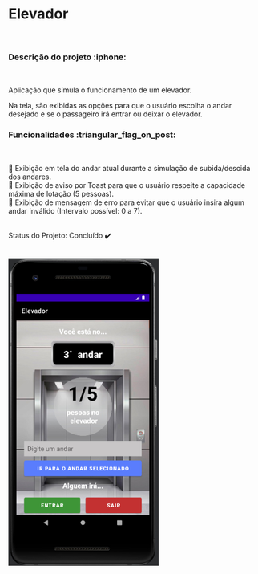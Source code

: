 <h1> Elevador </h1><br>
  
<h3>Descrição do projeto :iphone:</h3><br>
  
<p>Aplicação que simula o funcionamento de um elevador.<br>
  
Na tela, são exibidas as opções para que o usuário escolha o andar <br> desejado e se o passageiro irá entrar ou deixar o elevador.</p>
  
<h3>Funcionalidades :triangular_flag_on_post:</h3><br>
  
:pushpin: Exibição em tela do andar atual durante a simulação de subida/descida dos andares.<br>
:pushpin: Exibição de aviso por Toast para que o usuário respeite a capacidade máxima de lotação (5 pessoas).<br>
:pushpin: Exibição de mensagem de erro para evitar que o usuário insira algum andar inválido (Intervalo possível: 0 a 7).<br><br>
  
Status do Projeto: Concluído ✔️<br><br>

<img src="elevador.png" width="300px"></img>
